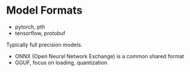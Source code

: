 # Model Formats

* pytorch, pth
* tensorflow, protobuf

Typically full precision models.

* ONNX (Open Neural Network Exchange) is a common shared format
* GGUF, focus on loading, quantization

